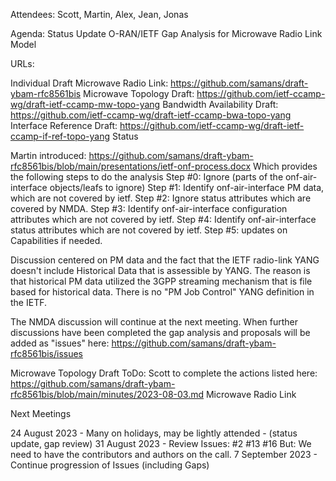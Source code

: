 Attendees: Scott, Martin, Alex, Jean, Jonas

Agenda: Status Update O-RAN/IETF Gap Analysis for Microwave Radio Link Model

URLs:

Individual Draft Microwave Radio Link: https://github.com/samans/draft-ybam-rfc8561bis
Microwave Topology Draft: https://github.com/ietf-ccamp-wg/draft-ietf-ccamp-mw-topo-yang
Bandwidth Availability Draft: https://github.com/ietf-ccamp-wg/draft-ietf-ccamp-bwa-topo-yang
Interface Reference Draft: https://github.com/ietf-ccamp-wg/draft-ietf-ccamp-if-ref-topo-yang
Status


Martin introduced: https://github.com/samans/draft-ybam-rfc8561bis/blob/main/presentations/ietf-onf-process.docx
Which provides the following steps to do the analysis
Step #0: Ignore (parts of the onf-air-interface objects/leafs to ignore)
Step #1: Identify onf-air-interface PM data, which are not covered by ietf.
Step #2: Ignore status attributes which are covered by NMDA.
Step #3: Identify onf-air-interface configuration attributes which are not covered by ietf.
Step #4: Identify onf-air-interface status attributes which are not covered by ietf.
Step #5: updates on Capabilities if needed. 

Discussion centered on PM data and the fact that the IETF radio-link YANG doesn't include Historical Data that is assessible by YANG.
The reason is that historical PM data utilized the 3GPP streaming mechanism that is file based for historical data.
There is no "PM Job Control" YANG definition in the IETF.

The NMDA discussion will continue at the next meeting.
When further discussions have been completed the gap analysis and proposals will be added as "issues" here: https://github.com/samans/draft-ybam-rfc8561bis/issues

Microwave Topology Draft
ToDo:  Scott to complete the actions listed here: https://github.com/samans/draft-ybam-rfc8561bis/blob/main/minutes/2023-08-03.md
Microwave Radio Link

Next Meetings

24 August 2023 - Many on holidays, may be lightly attended - (status update, gap review)
31 August 2023 - Review Issues:
#2
#13
#16
But: We need to have the contributors and authors on the call.
7 September 2023 - Continue progression of Issues (including Gaps)

